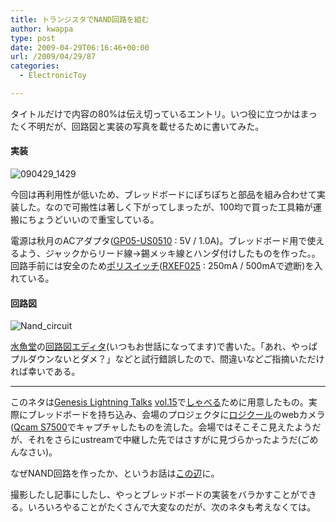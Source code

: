```yaml
---
title: トランジスタでNAND回路を組む
author: kwappa
type: post
date: 2009-04-29T06:16:46+00:00
url: /2009/04/29/87
categories:
  - ElectronicToy

---
```

タイトルだけで内容の80%は伝え切っているエントリ。いつ役に立つかはまったく不明だが、回路図と実装の写真を載せるために書いてみた。

<!--more-->

#### 実装


<img border="0" alt="090429_1429" title="090429_1429" src="http://kwappa.txt-nifty.com/photos/uncategorized/2009/04/29/090429_1429.jpg" /> 

今回は再利用性が低いため、ブレッドボードにぽちぽちと部品を組み合わせて実装した。なので可搬性は著しく下がってしまったが、100均で買った工具箱が運搬にちょうどいいので重宝している。

電源は秋月のACアダプタ(<a href="http://akizukidenshi.com/catalog/g/gM-00238/" target="_blank">GP05-US0510</a> : 5V / 1.0A)。ブレッドボード用で使えるよう、ジャックからリード線→錫メッキ線とハンダ付けしたものを作った。。回路手前には安全のため<a href="http://www.wdic.org/w/SCI/%E3%83%9D%E3%83%AA%E3%82%B9%E3%82%A4%E3%83%83%E3%83%81" target="_blank">ポリスイッチ</a>(<a href="http://akizukidenshi.com/catalog/g/gP-01354/" target="_blank">RXEF025</a> : 250mA / 500mAで遮断)を入れている。

#### 回路図


<img border="0" alt="Nand_circuit" title="Nand_circuit" src="http://kwappa.txt-nifty.com/photos/uncategorized/2009/04/29/nand_circuit.gif" /> 

<a href="http://www.suigyodo.com/" target="_blank">水魚堂</a>の<a href="http://www.suigyodo.com/online/schsoft.htm" target="_blank">回路図エディタ</a>(いつもお世話になってます)で書いた。「あれ、やっぱプルダウンないとダメ？」などと試行錯誤したので、間違いなどご指摘いただければ幸いである。

* * *

このネタは<a href="http://wiki.somethingnew2.com/lt/" target="_blank">Genesis Lightning Talks</a> <a href="http://wiki.somethingnew2.com/lt/index.php?Events%2F2009%2F04" target="_blank">vol.15</a>で<a href="http://kwappa.txt-nifty.com/blog/2009/04/genesislightnin.html" target="_blank">しゃべる</a>ために用意したもの。実際にブレッドボードを持ち込み、会場のプロジェクタに<a href="http://www.logicool.co.jp/" target="_blank">ロジクール</a>のwebカメラ(<a href="http://www.amazon.co.jp/exec/obidos/ASIN/B001CX6K1M/bottomline02-22" target="_blank">Qcam S7500</a>でキャプチャしたものを流した。会場ではそこそこ見えたようだが、それをさらにustreamで中継した先ではさすがに見づらかったようだ(ごめんなさい)。

なぜNAND回路を作ったか、というお話は<a href="http://kwappa.txt-nifty.com/blog/2009/04/--9a69.html" target="_blank">この辺</a>に。

撮影したし記事にしたし、やっとブレッドボードの実装をバラかすことができる。いろいろやることがたくさんで大変なのだが、次のネタも考えなくては。
